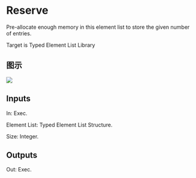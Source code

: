 # Reserve

Pre-allocate enough memory in this element list to store the given number of entries.

Target is Typed Element List Library

## 图示

![]($-20221218-21163636.png)

## Inputs

In: Exec.

Element List: Typed Element List Structure.

Size: Integer.  

## Outputs

Out: Exec.

